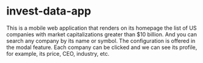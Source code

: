 # invest-data-app
This is a mobile web application that renders on its homepage the list of US companies with market capitalizations greater than $10 billion. And you can search any company by its name or symbol. The configuration is offered in the modal feature. Each company can be clicked and we can see its profile, for example, its price, CEO, industry, etc.
